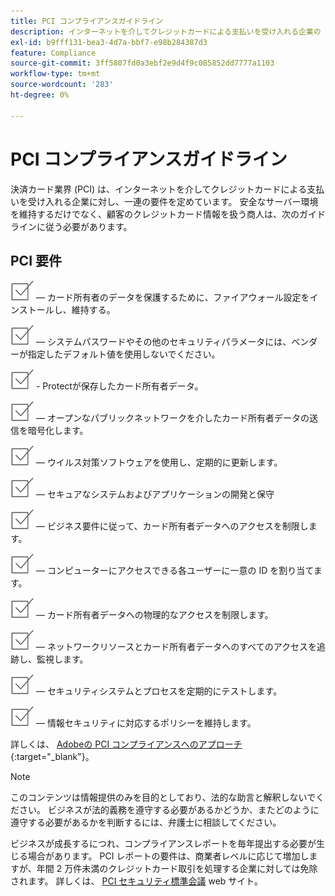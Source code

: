```yaml
---
title: PCI コンプライアンスガイドライン
description: インターネットを介してクレジットカードによる支払いを受け入れる企業の PCI(Payment Card Industry) 要件に関するこの情報を確認します。
exl-id: b9fff131-bea3-4d7a-bbf7-e98b284387d3
feature: Compliance
source-git-commit: 3ff5807fd0a3ebf2e9d4f9c085852dd7777a1103
workflow-type: tm+mt
source-wordcount: '283'
ht-degree: 0%

---
```


# PCI コンプライアンスガイドライン

決済カード業界 (PCI) は、インターネットを介してクレジットカードによる支払いを受け入れる企業に対し、一連の要件を定めています。 安全なサーバー環境を維持するだけでなく、顧客のクレジットカード情報を扱う商人は、次のガイドラインに従う必要があります。

## PCI 要件

![チェックボックス](../assets/checkbox.png)  — カード所有者のデータを保護するために、ファイアウォール設定をインストールし、維持する。

![チェックボックス](../assets/checkbox.png)  — システムパスワードやその他のセキュリティパラメータには、ベンダーが指定したデフォルト値を使用しないでください。

![チェックボックス](../assets/checkbox.png) - Protectが保存したカード所有者データ。

![チェックボックス](../assets/checkbox.png)  — オープンなパブリックネットワークを介したカード所有者データの送信を暗号化します。

![チェックボックス](../assets/checkbox.png)  — ウイルス対策ソフトウェアを使用し、定期的に更新します。

![チェックボックス](../assets/checkbox.png)  — セキュアなシステムおよびアプリケーションの開発と保守

![チェックボックス](../assets/checkbox.png)  — ビジネス要件に従って、カード所有者データへのアクセスを制限します。

![チェックボックス](../assets/checkbox.png)  — コンピューターにアクセスできる各ユーザーに一意の ID を割り当てます。

![チェックボックス](../assets/checkbox.png)  — カード所有者データへの物理的なアクセスを制限します。

![チェックボックス](../assets/checkbox.png)  — ネットワークリソースとカード所有者データへのすべてのアクセスを追跡し、監視します。

![チェックボックス](../assets/checkbox.png)  — セキュリティシステムとプロセスを定期的にテストします。

![チェックボックス](../assets/checkbox.png)  — 情報セキュリティに対応するポリシーを維持します。

詳しくは、 [Adobeの PCI コンプライアンスへのアプローチ][1]{:target=&quot;_blank&quot;}。

>[!NOTE]
>
>このコンテンツは情報提供のみを目的としており、法的な助言と解釈しないでください。 ビジネスが法的義務を遵守する必要があるかどうか、またどのように遵守する必要があるかを判断するには、弁護士に相談してください。

ビジネスが成長するにつれ、コンプライアンスレポートを毎年提出する必要が生じる場合があります。 PCI レポートの要件は、商業者レベルに応じて増加しますが、年間 2 万件未満のクレジットカード取引を処理する企業に対しては免除されます。 詳しくは、 [PCI セキュリティ標準会議][2] web サイト。

[1]: https://business.adobe.com/products/magento/pci-compliance.html
[2]: https://www.pcisecuritystandards.org/index.php
